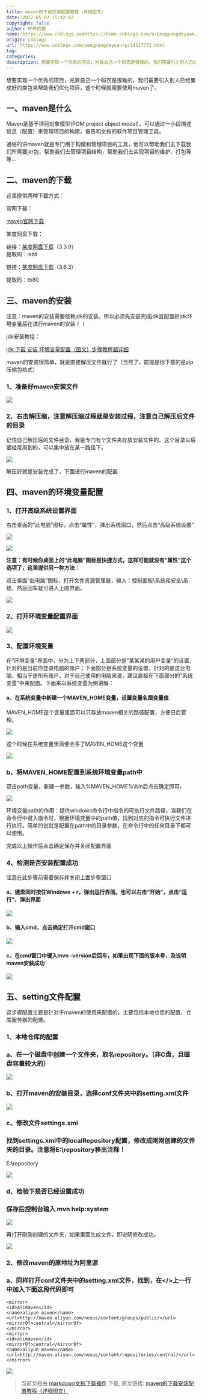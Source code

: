 ```yaml
---
title: maven的下载安装配置教程（详细图文）
date: 2022-05-07 15:42:42
copyright: false
author: 砰砰的猿
home: https://www.cnblogs.comhttps://home.cnblogs.com/u/pengpengdeyuan/
origin: cnblogs
url: https://www.cnblogs.com/pengpengdeyuan/p/14217772.html
tag: 
categories: 
description: 想要实现一个优秀的项目，光靠自己一个码农是很难的，我们需要引入别人已经集成好的类包来帮助我们优化项目...
---
```


想要实现一个优秀的项目，光靠自己一个码农是很难的，我们需要引入别人已经集成好的类包来帮助我们优化项目，这个时候就需要使用maven了。

## 一、maven是什么

Maven是基于项目对象模型(POM project object model)，可以通过一小段描述信息（配置）来管理项目的构建，报告和文档的软件项目管理工具。

通俗的讲maven就是专门用于构建和管理项目的工具，他可以帮助我们去下载我们所需要jar包，帮助我们去管理项目结构，帮助我们去实现项目的维护、打包等等...

## 二、maven的下载

这里提供两种下载方式：

官网下载：

[maven官网下载](https://maven.apache.org/download.cgi)

某度网盘下载：

链接：[某度网盘下载](https://pan.baidu.com/s/1jxRM7Njc0mtCb9e5QnVgGQ)（3.3.9）  
提取码：iszd

链接：[某度网盘下载](https://pan.baidu.com/s/1vTzkQEoUKEui0szjeVba3g)（3.6.3）

提取码：tb80

## 三、maven的安装

注意：maven的安装需要依赖jdk的安装，所以必须先安装完成jdk且配置好jdk环境变量后在进行maven的安装！！

jdk安装教程：

[jdk 下载 安装 环境变量配置（图文）步骤教程超详细](https://www.cnblogs.com/pengpengdeyuan/p/14212752.html)

maven的安装很简单，就是直接解压文件就行了（当然了，前提是你下载的是zip压缩包格式）

### 1、准备好maven安装文件

![](./maven的下载安装配置教程（详细图文）/6c7b891a5bc3059cb7375c9301f83651.png)

### 2、右击解压缩，注意解压缩过程就是安装过程，注意自己解压后文件的目录

记住自己解压后的文件目录，我是专门有个文件夹存放安装文件的。这个目录以后要经常用到的，可以集中放在某一路径下。

![](./maven的下载安装配置教程（详细图文）/eaa91510227c18e7b9d8f21957ae9254.png)

解压好就是安装完成了，下面进行maven的配置

## 四、maven的环境变量配置

### 1、打开高级系统设置界面

右击桌面的“此电脑”图标，点击“属性”，弹出系统窗口，然后点击“高级系统设置”

![](./maven的下载安装配置教程（详细图文）/b899d3dc059730f3d80d4d579d3d7ff1.png)

![](./maven的下载安装配置教程（详细图文）/66777416e8d71f8b4990083b71f82780.png)

**注意：有时候你桌面上的“此电脑”图标是快捷方式，这样可能就没有“属性”这个选项了，这里提供另一种方法：**

双击桌面“此电脑”图标，打开文件资源管理器，输入：控制面板\\系统和安全\\系统，然后回车就可进入上图界面。

![](./maven的下载安装配置教程（详细图文）/6c025d3a49900b9bedee7b090e3036df.png)

### 2、打开环境变量配置界面

![](./maven的下载安装配置教程（详细图文）/f522828e0be4569ea33c59b1683ebe61.png)

### 3、配置环境变量

在“环境变量”界面中，分为上下两部分，上面部分是“某某某的用户变量”的设置，针对的是当前你登录电脑的账户；下面部分是系统变量的设置，针对的是这台电脑，相当于是所有账户。对于自己使用的电脑来说，建议直接在下面部分的“系统变量”中来配置。下面来以系统变量为例讲解：

#### a、在系统变量中新建一个MAVEN\_HOME变量，设置变量名跟变量值

MAVEN\_HOME这个变量里面可以只存放maven相关的路径配置，方便日后管理。

![](./maven的下载安装配置教程（详细图文）/cb34c46eaa4ea561e37e507e9f556d97.png)

这个时候在系统变量里面便会多了MAVEN\_HOME这个变量

![](./maven的下载安装配置教程（详细图文）/21912cbd15ec41bf33e6338dc837cde9.png)

### b、将MAVEN\_HOME配置到系统环境变量path中

双击path变量，新建一参数，输入%MAVEN\_HOME%\\bin后点击确定即可。

![](./maven的下载安装配置教程（详细图文）/eebc16525dff1e71e9571186945dbc07.png)

环境变量path的作用：提供windows命令行中指令的可执行文件路径，当我们在命令行中键入指令时，根据环境变量中的path值，找到对应的指令可执行文件进行执行。简单的说就是配置在path中的目录参数，在命令行中的任何目录下都可以使用。

完成以上操作后点击确定保存并关闭配置界面

### 4、检测是否安装配置成功

注意在此步骤前需要保存并关闭上面步骤窗口

#### a、键盘同时按住Windows + r，弹出运行界面。也可以右击“开始”，点击“运行”，弹出界面

![](./maven的下载安装配置教程（详细图文）/fae2482076a5739d3d6aa8321bf5769a.png)

#### b、输入cmd，点击确定打开cmd窗口

![](./maven的下载安装配置教程（详细图文）/eba27e7bda815fcbb2c00483caf9494e.png)

#### c、在cmd窗口中键入mvn -version后回车，如果出现下面的版本号，及说明maven安装成功

![](./maven的下载安装配置教程（详细图文）/fba8a11675b6f935c92c4862c63abc84.png)

## 五、setting文件配置

这步骤配置主要是针对于maven的使用来配置的，主要包括本地仓库的配置、仓库服务器的配置。

### 1、本地仓库的配置

### a、在一个磁盘中创建一个文件夹，取名repository。（非C盘，且磁盘容量较大的）

![](./maven的下载安装配置教程（详细图文）/f5ab9bd91f763b9f2f674ee309846002.png)

### b、打开maven的安装目录，选择conf文件夹中的setting.xml文件

![](./maven的下载安装配置教程（详细图文）/b3600935cacdbd53ca2e1ac14ece1e18.png)

### c、修改文件settings.xml

### 找到settings.xml中的localRepository配置，修改成刚刚创建的文件夹的目录。注意将<localRepository>E:\\repository</localRepository>移出注释！

<localRepository>E:\\repository</localRepository>

![](./maven的下载安装配置教程（详细图文）/89962f4594ed516d8dca56c97740c0c3.png)

### d、检验下是否已经设置成功

### 保存后控制台输入 mvn help:system

![](./maven的下载安装配置教程（详细图文）/7a6fcbac9b96fc2440dea34de64247fa.png)

再打开刚刚创建的文件夹，如果里面生成文件，即说明修改成功。

![](./maven的下载安装配置教程（详细图文）/5290e0400d134a1d6edd240a2c5ca366.png)

### 2、修改maven的原地址为阿里源

### a、同样打开conf文件夹中的setting.xml文件，找到</mirrors>，在</>上一行中加入下面这段代码即可

```
<mirror>
<id>alimaven</id>
<name>aliyun maven</name>
<url>http://maven.aliyun.com/nexus/content/groups/public/</url>
<mirrorOf>central</mirrorOf>
</mirror>
<mirror>
<id>alimaven</id>
<mirrorOf>central</mirrorOf>
<name>aliyun maven</name>
<url>http://maven.aliyun.com/nexus/content/repositories/central/</url>
</mirror>
```

![](./maven的下载安装配置教程（详细图文）/f72a1a513c56be38b4915ae9b00dc3bd.png)

> 当前文档由 [markdown文档下载插件](https://github.com/kscript/markdown-download) 下载, 原文链接: [maven的下载安装配置教程（详细图文）](https://www.cnblogs.com/pengpengdeyuan/p/14217772.html)  
